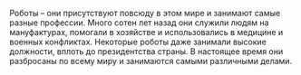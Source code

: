 Роботы – они присутствуют повсюду в этом мире и занимают самые разные профессии. Много сотен лет назад они служили людям на мануфактурах, помогали в хозяйстве и использовались в медицине и военных конфликтах. Некоторые роботы даже занимали высокие должности, вплоть до президентства страны. В настоящее время они разбросаны по всему миру и занимаются самыми различными делами.